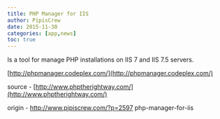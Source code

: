 ```yaml
---
title: PHP Manager for IIS
author: PipisCrew
date: 2015-11-30
categories: [app,news]
toc: true
---
```


Is a tool for manage PHP installations on IIS 7 and IIS 7.5 servers.

[http://phpmanager.codeplex.com/](http://phpmanager.codeplex.com/)

source - [http://www.phptherightway.com/](http://www.phptherightway.com/)

origin - http://www.pipiscrew.com/?p=2597 php-manager-for-iis